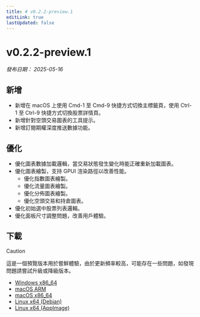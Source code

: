 ```yaml
---
title: # v0.2.2-preview.1
editLink: true
lastUpdated: false
---
```


# v0.2.2-preview.1  <Badge type="warning" text="preview" />

_發布日期： 2025-05-16_

## 新增

- 新增在 macOS 上使用 Cmd-1 至 Cmd-9 快捷方式切換主標籤頁，使用 Ctrl-1 至 Ctrl-9 快捷方式切換股票詳情頁。
- 新增針對空頭交易圖表的工具提示。
- 新增訂閱期權深度推送數據功能。

## 優化

- 優化圖表數據加載邏輯，當交易狀態發生變化時能正確重新加載圖表。
- 優化圖表繪製，支持 GPUI 渲染路徑以改善性能。
  - 優化指數圖表繪製。
  - 優化流量圖表繪製。
  - 優化分佈圖表繪製。
  - 優化空頭交易和持倉圖表。
- 優化初始選中股票列表邏輯。
- 優化面板尺寸調整問題，改善用戶體驗。

## 下載


> [!CAUTION]
> 這是一個預覽版本用於嘗鮮體驗，由於更新頻率較高，可能存在一些問題，如發現問題請嘗試升級或降級版本。


- [Windows x86_64](https://assets.lbkrs.com/github/release/longbridge-desktop/preview/longbridge-v0.2.2-preview.1-windows-x86_64.exe)
- [macOS ARM](https://assets.lbkrs.com/github/release/longbridge-desktop/preview/longbridge-v0.2.2-preview.1-macos-aarch64.dmg)
- [macOS x86_64](https://assets.lbkrs.com/github/release/longbridge-desktop/preview/longbridge-v0.2.2-preview.1-macos-x86_64.dmg)
- [Linux x64 (Debian)](https://assets.lbkrs.com/github/release/longbridge-desktop/preview/longbridge-v0.2.2-preview.1-linux-x86_64.deb)
- [Linux x64 (AppImage)](https://assets.lbkrs.com/github/release/longbridge-desktop/preview/longbridge-v0.2.2-preview.1-linux-x86_64.AppImage)